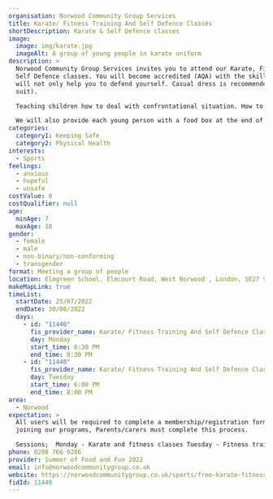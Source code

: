 ```yaml
---
organisation: Norwood Community Group Services
title: Karate/ Fitness Training And Self Defence Classes
shortDescription: Karate & Self Defence classes
image:
  image: img/karate.jpg
  imageAlt: A group of young people in karate uniform
description: >
  Norwood Community Group Services invites you to attend our Karate, Fitness &
  Self Defence classes. You will become accredited (AQA) with the skills that
  will not only help you to defend yourself. Casual dress is recommended (track
  suit). 

  Teaching children how to deal with confrontational situation. How to deal with the streets and how best to conduct themselves. All ways to live in harmony. 

  We will also provide each young person with a food box at the end of each session.
categories:
  category1: Keeping Safe
  category2: Physical Health
interests:
  - Sports
feelings:
  - anxious
  - hopeful
  - unsafe
costValue: 0
costQualifier: null
age:
  minAge: 7
  maxAge: 18
gender:
  - female
  - male
  - non-binary/non-conforming
  - transgender
format: Meeting a group of people
location: Elmgreen School, Elmcourt Road, West Norwood , London, SE27 9BZ
makeMapLink: true
timeList:
  startDate: 25/07/2022
  endDate: 30/08/2022
  days:
    - id: "11440"
      fis_provider_name: Karate/ Fitness Training And Self Defence Classes
      day: Monday
      start_time: 6:30 PM
      end_time: 8:30 PM
    - id: "11440"
      fis_provider_name: Karate/ Fitness Training And Self Defence Classes
      day: Tuesday
      start_time: 6:00 PM
      end_time: 8:00 PM
area:
  - Norwood
expectation: >
  All users will be required to complete a membership/registration form when
  joining our programs, Parents/carers must complete this process.

  Sessions;  Monday - Karate and fitness classes Tuesday - Fitness training and self defence classes 
phone: 0208 766 9286
provider: Summer of Food and Fun 2022
email: info@norwoodcommunitygroup.co.uk
website: https://norwoodcommunitygroup.co.uk/sports/free-karate-fitness-training-and-self-defence-activities-throughout-the-summer/
fidId: 11440
---
```

